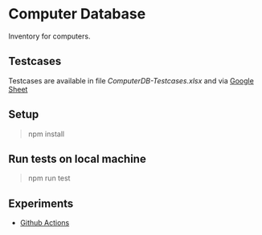 # Computer Database

Inventory for computers.

## Testcases

Testcases are available in file _ComputerDB-Testcases.xlsx_ and via [Google Sheet](https://docs.google.com/spreadsheets/d/1IYmnTgcBQcawzc4oIb8nImLyadwLdldCVgMNyQ-P9wU/edit?usp=sharing)

## Setup

> npm install

## Run tests on local machine

> npm run test

## Experiments

-   [Github Actions](https://github.com/msbhikhe/comp-db-cy/actions)

